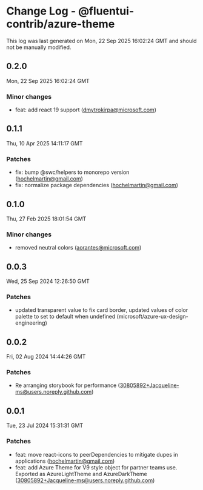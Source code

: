 # Change Log - @fluentui-contrib/azure-theme

This log was last generated on Mon, 22 Sep 2025 16:02:24 GMT and should not be manually modified.

<!-- Start content -->

## 0.2.0

Mon, 22 Sep 2025 16:02:24 GMT

### Minor changes

- feat: add react 19 support (dmytrokirpa@microsoft.com)

## 0.1.1

Thu, 10 Apr 2025 14:11:17 GMT

### Patches

- fix: bump @swc/helpers to monorepo version (hochelmartin@gmail.com)
- fix: normalize package dependencies (hochelmartin@gmail.com)

## 0.1.0

Thu, 27 Feb 2025 18:01:54 GMT

### Minor changes

- removed neutral colors (aorantes@microsoft.com)

## 0.0.3

Wed, 25 Sep 2024 12:26:50 GMT

### Patches

- updated transparent value to fix card border, updated values of color palette to set to default when undefined (microsoft/azure-ux-design-engineering)

## 0.0.2

Fri, 02 Aug 2024 14:44:26 GMT

### Patches

- Re arranging storybook for performance (30805892+Jacqueline-ms@users.noreply.github.com)

## 0.0.1

Tue, 23 Jul 2024 15:31:31 GMT

### Patches

- feat: move react-icons to peerDependencies to mitigate dupes in applications (hochelmartin@gmail.com)
- feat: add Azure Theme for V9 style object for partner teams use. Exported as AzureLightTheme and AzureDarkTheme (30805892+Jacqueline-ms@users.noreply.github.com)
